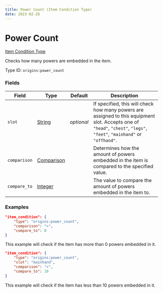 ```yaml
---
title: Power Count (Item Condition Type)
date: 2023-02-26
---
```


#   Power Count

[Item Condition Type](../item_condition_types.md)

Checks how many powers are embedded in the item.

Type ID: `origins:power_count`


### Fields

Field | Type | Default | Description
------|------|---------|------------
`slot` | [String](../data_types/string.md) | _optional_ | If specified, this will check how many powers are assigned to this equipment slot. Accepts one of `"head"`, `"chest"`, `"legs"`, `"feet"`, `"mainhand"` or `"offhand"`.
`comparison` | [Comparison](../data_types/comparison.md) | | Determines how the amount of powers embedded in the item is compared to the specified value.
`compare_to` | [Integer](../data_types/integer.md) | | The value to compare the amount of powers embedded in the item to.


### Examples

```json
"item_condition": {
    "type": "origins:power_count",
    "comparison": ">",
    "compare_to": 0
}
```

This example will check if the item has more than 0 powers embedded in it.
<br>

```json
"item_condition": {
    "type": "origins:power_count",
    "slot": "mainhand",
    "comparison": "<",
    "compare_to": 10
}
```

This example will check if the item has less than 10 powers embedded in it.
